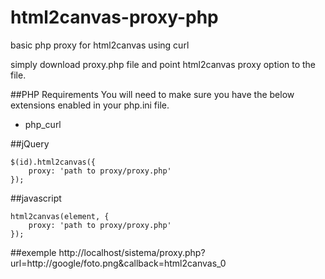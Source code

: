 html2canvas-proxy-php
=====================

basic php proxy for html2canvas using curl


simply download proxy.php file and point html2canvas proxy option to the file.

##PHP Requirements
You will need to make sure you have the below extensions enabled in your php.ini file.

- php_curl

##jQuery

    $(id).html2canvas({
        proxy: 'path to proxy/proxy.php'
    });

##javascript

    html2canvas(element, {
        proxy: 'path to proxy/proxy.php'
    });

##exemple
http://localhost/sistema/proxy.php?url=http://google/foto.png&callback=html2canvas_0
